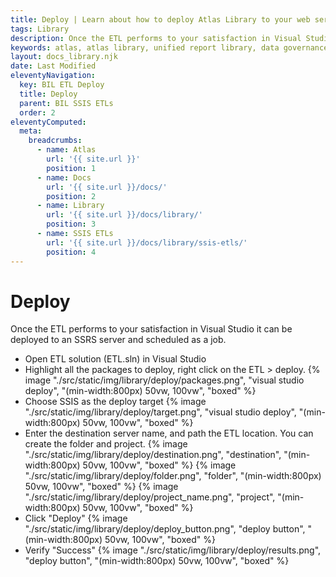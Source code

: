 ```yaml
---
title: Deploy | Learn about how to deploy Atlas Library to your web server
tags: Library
description: Once the ETL performs to your satisfaction in Visual Studio it can be deployed to an SSRS server and scheduled as a job. Open ETL solution (ETL.sln) in Visual Studio. Highlight all the packages to deploy, right click on the ETL > deploy.
keywords: atlas, atlas library, unified report library, data governance, database, etl, deploy, visual studio
layout: docs_library.njk
date: Last Modified
eleventyNavigation:
  key: BIL ETL Deploy
  title: Deploy
  parent: BIL SSIS ETLs
  order: 2
eleventyComputed:
  meta:
    breadcrumbs:
      - name: Atlas
        url: '{{ site.url }}'
        position: 1
      - name: Docs
        url: '{{ site.url }}/docs/'
        position: 2
      - name: Library
        url: '{{ site.url }}/docs/library/'
        position: 3
      - name: SSIS ETLs
        url: '{{ site.url }}/docs/library/ssis-etls/'
        position: 4
---
```


# Deploy

Once the ETL performs to your satisfaction in Visual Studio it can be deployed to an SSRS server and scheduled as a job.

- Open ETL solution (ETL.sln) in Visual Studio
- Highlight all the packages to deploy, right click on the ETL > deploy.
  {% image "./src/static/img/library/deploy/packages.png", "visual studio deploy", "(min-width:800px) 50vw, 100vw", "boxed" %}
- Choose SSIS as the deploy target
  {% image "./src/static/img/library/deploy/target.png", "visual studio deploy", "(min-width:800px) 50vw, 100vw", "boxed" %}
- Enter the destination server name, and path the ETL location. You can create the folder and project.
  {% image "./src/static/img/library/deploy/destination.png", "destination", "(min-width:800px) 50vw, 100vw", "boxed" %}
  {% image "./src/static/img/library/deploy/folder.png", "folder", "(min-width:800px) 50vw, 100vw", "boxed" %}
  {% image "./src/static/img/library/deploy/project_name.png", "project", "(min-width:800px) 50vw, 100vw", "boxed" %}
- Click "Deploy"
  {% image "./src/static/img/library/deploy/deploy_button.png", "deploy button", "(min-width:800px) 50vw, 100vw", "boxed" %}
- Verify "Success"
  {% image "./src/static/img/library/deploy/results.png", "deploy button", "(min-width:800px) 50vw, 100vw", "boxed" %}
